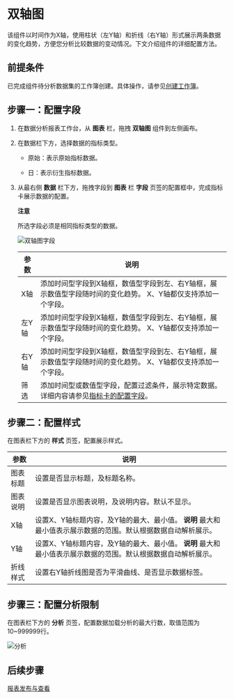 双轴图 
========================

该组件以时间作为X轴，使用柱状（左Y轴）和折线（右Y轴）形式展示两条数据的变化趋势，方便您分析比较数据的变动情况。下文介绍组件的详细配置方法。

前提条件 
-------------------------

已完成组件待分析数据集的工作簿创建。具体操作，请参见[创建工作簿](/cn.zh-CN/数据洞察分析/数据分析报表配置/创建工作簿.md)。

步骤一：配置字段 
-----------------------------

1. 在数据分析报表工作台，从 **图表** 栏，拖拽 **双轴图** 组件到左侧画布。

   

2. 在数据栏下方，选择数据的指标类型。

   * 原始：表示原始指标数据。

     
   
   * 日：表示衍生指标数据。

     
   

   

3. 从最右侧 **数据** 栏下方，拖拽字段到 **图表** 栏 **字段** 页签的配置框中，完成指标卡展示数据的配置。

   
   **注意**

   所选字段必须是相同指标类型的数据。

   ![双轴图字段](https://static-aliyun-doc.oss-accelerate.aliyuncs.com/assets/img/zh-CN/0338683061/p175507.png)
   

   | 参数  |                                             说明                                             |
   |-----|--------------------------------------------------------------------------------------------|
   | X轴  | 添加时间型字段到X轴框，数值型字段到左、右Y轴框，展示数值型字段随时间的变化趋势。 X、Y轴都仅支持添加一个字段。                  |
   | 左Y轴 | 添加时间型字段到X轴框，数值型字段到左、右Y轴框，展示数值型字段随时间的变化趋势。 X、Y轴都仅支持添加一个字段。                  |
   | 右Y轴 | 添加时间型字段到X轴框，数值型字段到左、右Y轴框，展示数值型字段随时间的变化趋势。 X、Y轴都仅支持添加一个字段。                  |
   | 筛选  | 添加时间型或数值型字段，配置过滤条件，展示特定数据。详细内容请参见[指标卡的配置字段](/cn.zh-CN/数据洞察分析/组件配置/指示卡.md)。 |

   




步骤二：配置样式 
-----------------------------

在图表栏下方的 **样式** 页签，配置展示样式。


|  参数  |                                     说明                                      |
|------|-----------------------------------------------------------------------------|
| 图表标题 | 设置是否显示标题，及标题名称。                                                             |
| 图表说明 | 设置是否显示图表说明，及说明内容。默认不显示。                                                     |
| X轴   | 设置X、Y轴标题内容，及Y轴的最大、最小值。 **说明** 最大和最小值表示展示数据的范围。默认根据数据自动解析展示。 |
| Y轴   | 设置X、Y轴标题内容，及Y轴的最大、最小值。 **说明** 最大和最小值表示展示数据的范围。默认根据数据自动解析展示。 |
| 折线样式 | 设置右Y轴折线图是否为平滑曲线、是否显示数据标签。                                                   |



步骤三：配置分析限制 
-------------------------------

在图表栏下方的 **分析** 页签，配置数据加载分析的最大行数，取值范围为10\~999999行。

![分析](https://static-aliyun-doc.oss-accelerate.aliyuncs.com/assets/img/zh-CN/9710813061/p174950.png)



后续步骤 
-------------------------

[报表发布与查看](/cn.zh-CN/数据洞察分析/报表发布与查看.md)
